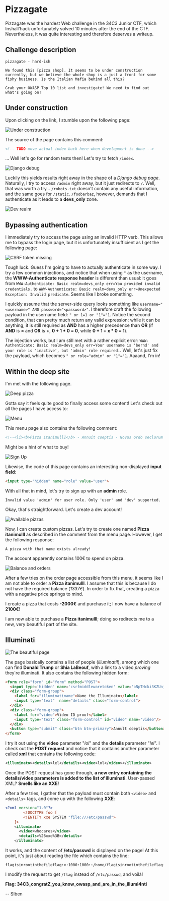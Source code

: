 # Pizzagate

Pizzagate was the hardest Web challenge in the 34C3 Junior CTF, which Inshall'hack unfortunately solved 10 minutes after the end of the CTF. Nevertheless, it was quite interesting and therefore deserves a writeup.

## Challenge description

```
pizzagate - hard-ish

We found this [pizza shop]. It seems to be under construction currently, but we believe the whole shop is a just a front for some fishy business. Is the Italian Mafia behind all this?

Grab your OWASP Top 10 list and investigate! We need to find out what's going on!
```

## Under construction

Upon clicking on the link, I stumble upon the following page:

![Under construction](./underconstruction.png)

The source of the page contains this comment:
```html
<!-- TODO move actual index back here when development is done -->
```

… Well let's go for random tests then! Let's try to fetch `/index`.

![Django debug](./djangodebug.png)

Luckily this yields results right away in the shape of a *Django debug page*. Naturally, I try to access `/admin` right away, but it just redirects to `/`. Well, that was worth a try… `/robots.txt` doesn't contain any useful information, and the same goes for `/static`. `/foobarbaz`, however, demands that I authenticate as it leads to a **devs_only** zone.

![Dev realm](./devrealm.png)

## Bypassing authentication

I immediately try to access the page using an invalid HTTP verb. This allows me to bypass the login page, but it is unfortunately insufficient as I get the following page:

![CSRF token missing](./csrftoken.png)

Tough luck. Guess I'm going to have to actually authenticate in some way. I try a few common injections, and notice that when using `"` as the username, the **WWW-Authenticate response header** is different than usual: it goes from `WWW-Authenticate: Basic realm=devs_only err=You provided invalid credentials.` to `WWW-Authenticate: Basic realm=devs_only err=Unexpected Exception: Invalid predicate`. Seems like I broke something.

I quickly assume that the server-side query looks something like `username="<username>" AND password="<password>"`. I therefore craft the following payload in the username field: `" or 1=1 or "1"="1`. Notice the second condition, that can pretty much return any valid expression; while it can be anything, it is still required as **AND** has a higher precedence than **OR** (if **AND** is **×** and **OR** is **+**, **0 + 1 * 0 = 0**, while **0 + 1 + x * 0 = 1**).

The injection works, but I am still met with a rather explicit error: `WWW-Authenticate: Basic realm=devs_only err=Your username is 'bernd' and your role is 'inactive', but 'admin' role required.`. Well, let's just fix the payload, which becomes `" or role="admin" or "1"="1`. Aaaand, I'm in!

## Within the deep site

I'm met with the following page. 

![Deep pizza](./devpizza.png)

Gotta say it feels quite good to finally access some content! Let's check out all the pages I have access to:

![Menu](./menu.png)

This menu page also contains the following comment:
```html
<!--<li><b>Pizza itanimullI</b> - Annuit coeptis - Novus ordo seclorum -  1337€</li>-->
```

Might be a hint of what to buy!

![Sign Up](./signup.png)

Likewise, the code of this page contains an interesting non-displayed **input field**:
```html
<input type="hidden" name="role" value="user">
```

With all that in mind, let's try to sign up with an **admin** role.

```
Invalid value 'admin' for user role. Only 'user' and 'dev' supported.
```

Okay, that's straightforward. Let's create a dev account!

![Available pizzas](./available-pizza-list.png)

Now, I can create custom pizzas. Let's try to create one named **Pizza itanimullI** as described in the comment from the menu page. However, I get the following response:
```
A pizza with that name exists already!
```

The account apparently contains 100€ to spend on pizza.

![Balance and orders](./balance.png)

After a few tries on the order page accessible from this menu, it seems like I am not able to order a **Pizza itanimullI**. I assume that this is because I do not have the required balance (*1337€*). In order to fix that, creating a pizza with a negative price springs to mind.

I create a pizza that costs **-2000€** and purchase it; I now have a balance of **2100€**!

I am now able to purchase a **Pizza itanimullI**; doing so redirects me to a new, very beautiful part of the site.

## Illuminati

![The beautiful page](./illuminati.png)

The page basically contains a list of people (*illuminati!*), among which one can find **Donald Trump** or **Shia LaBeouf**, with a link to a video *proving* they're illuminati. It also contains the following hidden form:
```html
<form role="form" id="form" method="POST">
  <input type='hidden' name='csrfmiddlewaretoken' value='oNpTHcki3KZUnjo7dFXq4sdM13rAvqzCSpv78ObjnhJoVAnpCOtkPnRri68QGrXu' />
  <div class="form-group">
    <label for="illuminatiname">Name the Illuminato</label>
    <input type="text"  name="details" class="form-control">
  </div>            
  <div class="form-group">
    <label for="video">Video ID proof</label>
    <input type="text" class="form-control" id="video" name="video"/>
  </div>
  <button type="submit" class="btn btn-primary">Annult coeptis</button>
</form>
```

I try it out using the **video** parameter "*lol*" and the **details** parameter "*lel*". I check out the **POST request** and notice that it contains another parameter called **xml** that contains the following code:
```xml
<illuminato><details>lel</details><video>lol</video></illuminato>
```

Once the POST request has gone through, **a new entry containing the details/video parameters is added to the list of illuminati**. User-passed XML? **Smells like an XXE**!

After a few tries, I gather that the payload must contain both `<video>` and `<details>` tags, and come up with the following **XXE**:
```xml
<?xml version="1.0"?>
        <!DOCTYPE foo [
        <!ENTITY xxe SYSTEM "file:///etc/passwd">
    ]>
    <illuminato>
      <video>whocares</video>
      <details>%26xxe%3B</details>
    </illuminato>
```

It works, and the content of **/etc/passwd** is displayed on the page! At this point, it's just about reading the file which contains the line:
```
flagisinrootinthefileflag:x:1000:1000::/home/flagisinrootinthefileflag:
```

I modify the request to get `/flag` instead of `/etc/passwd`, and voilà!

**Flag: 34C3_congratZ_you_know_owasp_and_are_in_the_illumi4nti**

-- SIben
